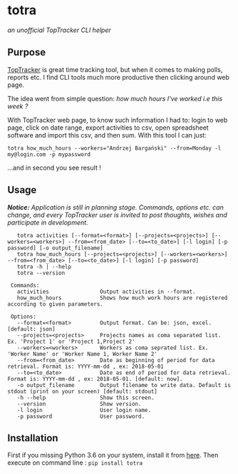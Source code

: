 totra
=====
*an unofficial TopTracker CLI helper*

Purpose
-------

[TopTracker](https://www.toptal.com/tracker) is great time tracking tool, but when
it comes to making polls, reports etc. I find CLI tools much more productive then
clicking around web page.

The idea went from simple question: *how much hours I've worked i.e this week ?*

With TopTracker web page, to know such information I had to: login to web page, click on 
date range, export activities to csv, open spreadsheet software and import this csv,
 and then sum.
With this tool I can just:

`totra how_much_hours --workers="Andrzej Bargański" --from=Monday -l my@login.com -p mypassword`

...and in second you see result !  

Usage
-----
__*Notice:*__
*Application is still in planning stage. Commands, options etc. can change, and every* 
*TopTracker user is invited to post thoughts, wishes and participate in development.*

```
   totra activities [--format=<format>] [--projects=<projects>] [--workers=<workers>] --from=<from_date> [--to=<to_date>] [-l login] [-p password] [-o output_filename]
   totra how_much_hours [--projects=<projects>] [--workers=<workers>] --from=<from_date> [--to=<to_date>] [-l login] [-p password]
   totra -h | --help
   totra --version
 
 Commands:
   activities                Output activities in --format.
   how_much_hours            Shows how much work hours are registered according to given parameters.
 
 Options:
   --format=<format>         Output format. Can be: json, excel. [default: json]
   --projects=<projects>     Projects names as coma separated list. Ex. 'Project 1' or 'Project 1,Project 2'
   --workers=<workers>       Workers as coma seprated list. Ex. 'Worker Name' or 'Worker Name 1, Worker Name 2'
   --from=<from_date>        Date as beginning of period for data retrieval. Format is: YYYY-mm-dd , ex: 2018-05-01
   --to=<to_date>            Date as end of period for data retrieval. Format is: YYYY-mm-dd , ex: 2018-05-01. [default: now].
   -o output_filename        Output filename to write data. Default is stdout (print on your screen) [default: stdout]
   -h --help                 Show this screen.
   --version                 Show version.
   -l login                  User login name.
   -p password               User password.
```

Installation
------------
First if you missing Python 3.6 on your system, install it from [here](https://www.python.org/downloads/release/python-365/).
Then execute on command line :
`pip install totra`
